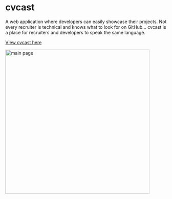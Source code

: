 # cvcast

A web application where developers can easily showcase their projects.  Not every recruiter is technical and knows what to look for on GitHub... cvcast is a place for recruiters and developers to speak the same language.  

<a href="https://cvcast.herokuapp.com/" target="_blank">View cvcast here</a>

<img src="https://s3.us-east-2.amazonaws.com/jacqueportfolio/cvcast.gif" height="450px" alt="main page"/>



